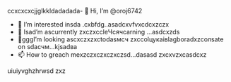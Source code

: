 ccxcxcxcjjglkkldadadada- 👋 Hi, I’m @oroj6742
- 👀 I’m interested insda .cxbfdg..asadcxvfvxcdcxzczx
- 🌱 Isad’m ascurrently zxczxccleЧсячсarning ...asdcxzds
- 💞️gggI’m looking ascxczxzxctodasмсч zxccolцукаівlagboradxzcолsate on sdaсчм...kjsadва
- 📫 How to greach mexzczxczxczxczsd...dasasd
zxcxvzxcasdcxz
<!---sadasdasdasd
oroj6742/oroj6742 is a ✨ special ✨ repository because its `README.md` (this file) appears on your GitHub profifbdle.
You can click the Preview link to take a ladsook at your changes.vdf
--->
uiuiyvghzhrwsd
zxz
